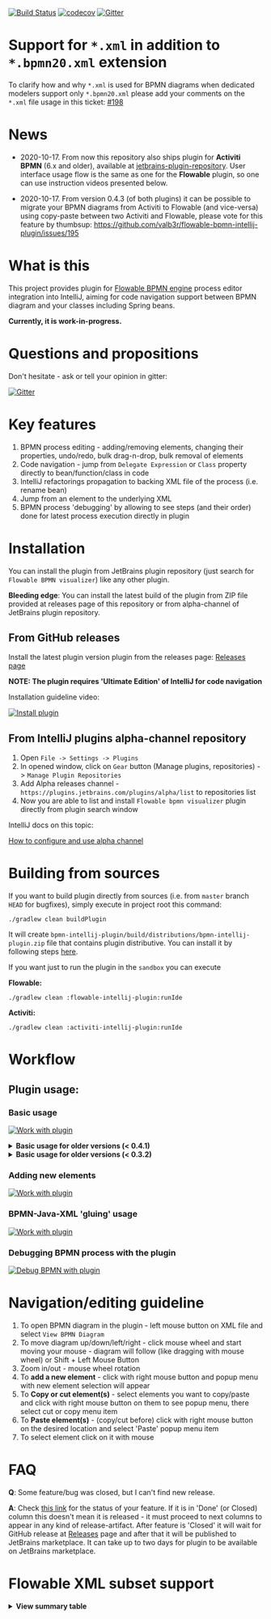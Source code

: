 [![Build Status](https://github.com/valb3r/flowable-bpmn-intellij-plugin/workflows/Java%20CI/badge.svg)](https://github.com/valb3r/flowable-bpmn-intellij-plugin/actions)
[![codecov](https://codecov.io/gh/valb3r/flowable-bpmn-intellij-plugin/branch/master/graph/badge.svg)](https://codecov.io/gh/valb3r/flowable-bpmn-intellij-plugin)
[![Gitter](https://badges.gitter.im/flowable-bpmn-intellij-plugin/community.svg)](https://gitter.im/flowable-bpmn-intellij-plugin/community?utm_source=badge&utm_medium=badge&utm_campaign=pr-badge)


# Support for `*.xml` in addition to `*.bpmn20.xml` extension

To clarify how and why `*.xml` is used for BPMN diagrams when dedicated modelers support only `*.bpmn20.xml` please 
add your comments on the `*.xml` file usage in this ticket: [#198](https://github.com/valb3r/flowable-bpmn-intellij-plugin/issues/198)


# News

- 2020-10-17. From now this repository also ships plugin for **Activiti BPMN** (6.x and older), available 
at [jetbrains-plugin-repository](https://plugins.jetbrains.com/plugin/15222-activiti-bpmn-visualizer). 
User interface usage flow is the same as one for the **Flowable** plugin, so one can use instruction videos presented 
below. 

- 2020-10-17. From version 0.4.3 (of both plugins) it can be possible to migrate your BPMN 
diagrams from Activiti to Flowable (and vice-versa) using copy-paste between two Activiti and Flowable,
please vote for this feature by thumbsup:  https://github.com/valb3r/flowable-bpmn-intellij-plugin/issues/195


# What is this

This project provides plugin for [Flowable BPMN engine](https://github.com/flowable/flowable-engine) process editor integration into IntelliJ,
aiming for code navigation support between BPMN diagram and your classes including Spring beans.

**Currently, it is work-in-progress.**


# Questions and propositions

Don't hesitate - ask or tell your opinion in gitter:

[![Gitter](https://badges.gitter.im/flowable-bpmn-intellij-plugin/community.svg)](https://gitter.im/flowable-bpmn-intellij-plugin/community?utm_source=badge&utm_medium=badge&utm_campaign=pr-badge)


# Key features

1. BPMN process editing - adding/removing elements, changing their properties, undo/redo, bulk drag-n-drop, bulk removal of elements
1. Code navigation - jump from `Delegate Expression` or `Class` property directly to bean/function/class in code
1. IntelliJ refactorings propagation to backing XML file of the process (i.e. rename bean)
1. Jump from an element to the underlying XML
1. BPMN process 'debugging' by allowing to see steps (and their order) done for latest process execution directly in plugin


# Installation

You can install the plugin from JetBrains plugin repository (just search for `Flowable BPMN visualizer`) like any
other plugin.

**Bleeding edge**:
You can install the latest build of the plugin from ZIP file provided at releases page of this repository 
or from alpha-channel of JetBrains plugin repository.

## From GitHub releases

Install the latest plugin version plugin from the releases page:
[Releases page](https://github.com/valb3r/flowable-bpmn-intellij-plugin/releases/)

**NOTE: The plugin requires 'Ultimate Edition' of IntelliJ for code navigation**

Installation guideline video:

[![Install plugin](https://img.youtube.com/vi/tfSAEMSIrqA/0.jpg)](https://www.youtube.com/watch?v=tfSAEMSIrqA)


## From IntelliJ plugins alpha-channel repository

1. Open `File -> Settings -> Plugins`
1. In opened window, click on `Gear` button (Manage plugins, repositories) -> `Manage Plugin Repositories`
1. Add Alpha releases channel - `https://plugins.jetbrains.com/plugins/alpha/list` to repositories list
1. Now you are able to list and install `Flowable bpmn visualizer` plugin directly from plugin search window

IntelliJ docs on this topic:

[How to configure and use alpha channel](https://plugins.jetbrains.com/docs/marketplace/custom-release-channels.html#CustomReleaseChannels-ConfiguringaCustomChannelinIntelliJPlatformBasedIDEs)


# Building from sources

If you want to build plugin directly from sources (i.e. from `master` branch `HEAD` for bugfixes), simply execute 
in project root this command:

```shell script
./gradlew clean buildPlugin
```

It will create `bpmn-intellij-plugin/build/distributions/bpmn-intellij-plugin.zip` file that contains plugin distributive.
You can install it by following steps [here](#from-github-releases).

If you want just to run the plugin in the `sandbox` you can execute

**Flowable:**

```shell script
./gradlew clean :flowable-intellij-plugin:runIde
```

**Activiti:**

```shell script
./gradlew clean :activiti-intellij-plugin:runIde
```

# Workflow


## Plugin usage:


### Basic usage

[![Work with plugin](https://img.youtube.com/vi/8-_XmOlEyXM/0.jpg)](https://youtu.be/8-_XmOlEyXM)

<details><summary><b>Basic usage for older versions (< 0.4.1)</b></summary>

[![Work with plugin](https://img.youtube.com/vi/pBfAGdp169s/0.jpg)](https://youtu.be/pBfAGdp169s)

</details>

<details><summary><b>Basic usage for older versions (< 0.3.2)</b></summary>

[![Work with plugin](https://img.youtube.com/vi/fdl2JQuIWl8/0.jpg)](https://youtu.be/fdl2JQuIWl8)

</details>


### Adding new elements

[![Work with plugin](https://img.youtube.com/vi/cyLbEeaMDvI/0.jpg)](https://youtu.be/cyLbEeaMDvI)


### BPMN-Java-XML 'gluing' usage

[![Work with plugin](https://img.youtube.com/vi/BQf0eglY2vo/0.jpg)](https://youtu.be/BQf0eglY2vo)


### Debugging BPMN process with the plugin

[![Debug BPMN with plugin](https://img.youtube.com/vi/_zQ1zy_0Qfc/0.jpg)](https://youtu.be/_zQ1zy_0Qfc)


# Navigation/editing guideline

1. To open BPMN diagram in the plugin - left mouse button on XML file and select `View BPMN Diagram`
1. To move diagram up/down/left/right - click mouse wheel and start moving your mouse - diagram will follow 
(like dragging with mouse wheel) or Shift + Left Mouse Button
1. Zoom in/out - mouse wheel rotation
1. To **add a new element** - click with right mouse button and popup menu with new element selection will appear 
1. To **Copy or cut element(s)** - select elements you want to copy/paste and click with right mouse button on them to 
see popup menu, there select cut or copy menu item
1. To **Paste element(s)** - (copy/cut before) click with right mouse button on the desired location and 
select 'Paste' popup menu item
1. To select element click on it with mouse


# FAQ

**Q**: Some feature/bug was closed, but I can't find new release.

**A**: Check [this link](https://github.com/valb3r/flowable-bpmn-intellij-plugin/projects/1) for the status of your feature. 
If it is in 'Done' (or Closed) column this doesn't mean it is released - it must proceed to next columns to appear in 
any kind of release-artifact. After feature is 'Closed' it will wait for GitHub release 
at [Releases](https://github.com/valb3r/flowable-bpmn-intellij-plugin/releases) page and after that it will be 
published to JetBrains marketplace. It can take up to two days for plugin to be available on JetBrains marketplace.


# Flowable XML subset support

<details><summary><b>View summary table</b></summary>


|            XML element           | Supported |
|:--------------------------------:|:---------:|
|          adHocSubProcess         |     Y     |
|            association           |           |
|           boundaryEvent          |     P     |
|        bpmndi:BPMNDiagram        |     Y     |
|          bpmndi:BPMNEdge         |     Y     |
|         bpmndi:BPMNPlane         |     Y     |
|         bpmndi:BPMNShape         |     Y     |
|         businessRuleTask         |     Y     |
|           callActivity           |     Y     |
|       cancelEventDefinition      |     P     |
|     compensateEventDefinition    |     P     |
|        completionCondition       |     P     |
|             condition            |     P     |
|    conditionalEventDefinition    |     P     |
|        conditionExpression       |     Y     |
|            dataObject            |           |
|            definitions           |           |
|           documentation          |     Y     |
|             endEvent             |     Y     |
|       errorEventDefinition       |     P     |
|     escalationEventDefinition    |     P     |
|         eventBasedGateway        |     P     |
|         exclusiveGateway         |     Y     |
|         extensionElements        |           |
|      flowable:eventListener      |           |
|    flowable:executionListener    |           |
|          flowable:field          |           |
|            flowable:in           |           |
|           flowable:out           |           |
|          flowable:string         |           |
|          flowable:value          |           |
|         inclusiveGateway         |     Y     |
|      intermediateCatchEvent      |     P     |
|      intermediateThrowEvent      |     P     |
|          loopCardinality         |           |
|              message             |           |
|      messageEventDefinition      |           |
| multiInstanceLoopCharacteristics |           |
|           omgdc:Bounds           |     Y     |
|          omgdi:waypoint          |     Y     |
|          parallelGateway         |     P     |
|              process             |     P     |
|            receiveTask           |     P     |
|              script              |     Y     |
|            scriptTask            |     Y     |
|           sequenceFlow           |     Y     |
|            serviceTask           |     Y     |
|       signalEventDefinition      |     P     |
|            startEvent            |     Y     |
|            subProcess            |     Y     |
|     terminateEventDefinition     |     P     |
|               text               |     P     |
|          textAnnotation          |     P     |
|             timeDate             |     P     |
|       timerEventDefinition       |     P     |
|            transaction           |     Y     |
|             userTask             |     Y     |

**Legend**:

**Y** - Mostly or fully supported

**P** - Partially supported

**Blank** - Mostly unsupported

</details>
